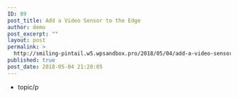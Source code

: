 ```yaml
---
ID: 89
post_title: Add a Video Sensor to the Edge
author: demo
post_excerpt: ""
layout: post
permalink: >
  http://smiling-pintail.w5.wpsandbox.pro/2018/05/04/add-a-video-sensor-to-the-edge/
published: true
post_date: 2018-05-04 21:20:05
---
```

- topic/p